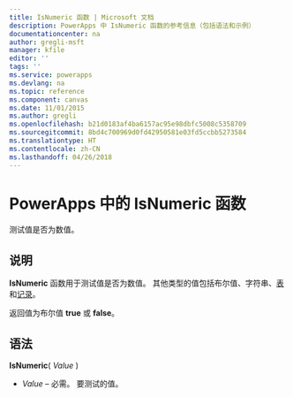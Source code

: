 ```yaml
---
title: IsNumeric 函数 | Microsoft 文档
description: PowerApps 中 IsNumeric 函数的参考信息（包括语法和示例）
documentationcenter: na
author: gregli-msft
manager: kfile
editor: ''
tags: ''
ms.service: powerapps
ms.devlang: na
ms.topic: reference
ms.component: canvas
ms.date: 11/01/2015
ms.author: gregli
ms.openlocfilehash: b21d0183af4ba6157ac95e98dbfc5008c5358709
ms.sourcegitcommit: 8bd4c700969d0fd42950581e03fd5ccbb5273584
ms.translationtype: HT
ms.contentlocale: zh-CN
ms.lasthandoff: 04/26/2018
---
```

# <a name="isnumeric-function-in-powerapps"></a>PowerApps 中的 IsNumeric 函数
测试值是否为数值。

## <a name="description"></a>说明
**IsNumeric** 函数用于测试值是否为数值。  其他类型的值包括布尔值、字符串、[表](../working-with-tables.md)和[记录](../working-with-tables.md#records)。

返回值为布尔值 **true** 或 **false**。

## <a name="syntax"></a>语法
**IsNumeric**( *Value* )

* *Value* – 必需。 要测试的值。

